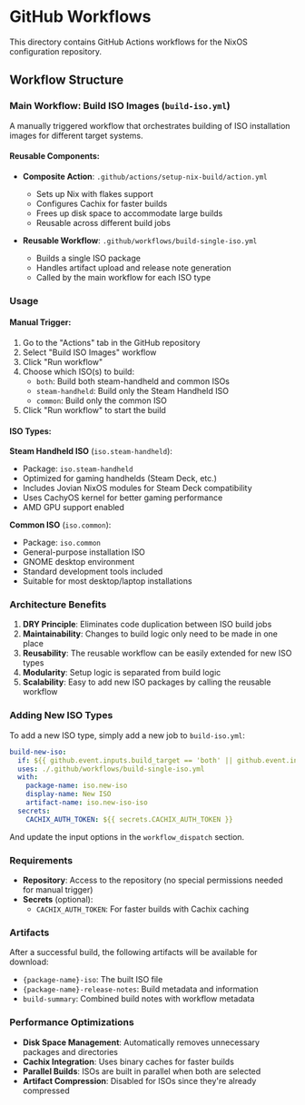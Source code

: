 # GitHub Workflows

This directory contains GitHub Actions workflows for the NixOS configuration repository.

## Workflow Structure

### Main Workflow: Build ISO Images (`build-iso.yml`)

A manually triggered workflow that orchestrates building of ISO installation images for different target systems.

#### Reusable Components:

- **Composite Action**: `.github/actions/setup-nix-build/action.yml`
  - Sets up Nix with flakes support
  - Configures Cachix for faster builds
  - Frees up disk space to accommodate large builds
  - Reusable across different build jobs

- **Reusable Workflow**: `.github/workflows/build-single-iso.yml`
  - Builds a single ISO package
  - Handles artifact upload and release note generation
  - Called by the main workflow for each ISO type

### Usage

#### Manual Trigger:
1. Go to the "Actions" tab in the GitHub repository
2. Select "Build ISO Images" workflow
3. Click "Run workflow"
4. Choose which ISO(s) to build:
   - `both`: Build both steam-handheld and common ISOs
   - `steam-handheld`: Build only the Steam Handheld ISO
   - `common`: Build only the common ISO
5. Click "Run workflow" to start the build

#### ISO Types:

**Steam Handheld ISO** (`iso.steam-handheld`):
- Package: `iso.steam-handheld`
- Optimized for gaming handhelds (Steam Deck, etc.)
- Includes Jovian NixOS modules for Steam Deck compatibility
- Uses CachyOS kernel for better gaming performance
- AMD GPU support enabled

**Common ISO** (`iso.common`):
- Package: `iso.common`
- General-purpose installation ISO
- GNOME desktop environment
- Standard development tools included
- Suitable for most desktop/laptop installations

### Architecture Benefits

1. **DRY Principle**: Eliminates code duplication between ISO build jobs
2. **Maintainability**: Changes to build logic only need to be made in one place
3. **Reusability**: The reusable workflow can be easily extended for new ISO types
4. **Modularity**: Setup logic is separated from build logic
5. **Scalability**: Easy to add new ISO packages by calling the reusable workflow

### Adding New ISO Types

To add a new ISO type, simply add a new job to `build-iso.yml`:

```yaml
build-new-iso:
  if: ${{ github.event.inputs.build_target == 'both' || github.event.inputs.build_target == 'new-iso' }}
  uses: ./.github/workflows/build-single-iso.yml
  with:
    package-name: iso.new-iso
    display-name: New ISO
    artifact-name: iso.new-iso-iso
  secrets:
    CACHIX_AUTH_TOKEN: ${{ secrets.CACHIX_AUTH_TOKEN }}
```

And update the input options in the `workflow_dispatch` section.

### Requirements

- **Repository**: Access to the repository (no special permissions needed for manual trigger)
- **Secrets** (optional):
  - `CACHIX_AUTH_TOKEN`: For faster builds with Cachix caching

### Artifacts

After a successful build, the following artifacts will be available for download:
- `{package-name}-iso`: The built ISO file
- `{package-name}-release-notes`: Build metadata and information
- `build-summary`: Combined build notes with workflow metadata

### Performance Optimizations

- **Disk Space Management**: Automatically removes unnecessary packages and directories
- **Cachix Integration**: Uses binary caches for faster builds
- **Parallel Builds**: ISOs are built in parallel when both are selected
- **Artifact Compression**: Disabled for ISOs since they're already compressed